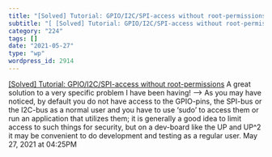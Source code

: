 ```yaml
---
title: "[Solved] Tutorial: GPIO/I2C/SPI-access without root-permissions"
subtitle: "[ [Solved] Tutorial: GPIO/I2C/SPI-access without root-permissions](https://forum.up-community.org/di..."
category: "224"
tags: []
date: "2021-05-27"
type: "wp"
wordpress_id: 2914
---
```

[ [Solved] Tutorial: GPIO/I2C/SPI-access without root-permissions](https://forum.up-community.org/discussion/2141/solved-tutorial-gpio-i2c-spi-access-without-root-permissions)
 A great solution to a very specific problem I have been having! –> As you may have noticed, by default you do not have access to the GPIO-pins, the SPI-bus or the I2C-bus as a normal user and you have to use ‘sudo’ to access them or run an application that utilizes them; it is generally a good idea to limit access to such things for security, but on a dev-board like the UP and UP^2 it may be convenient to do development and testing as a regular user.
May 27, 2021 at 04:25PM